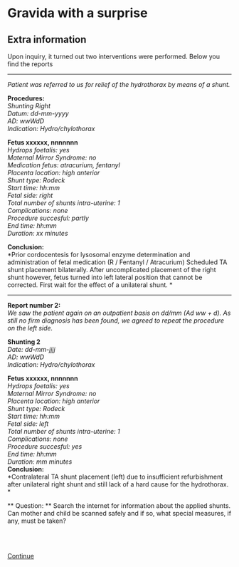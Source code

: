 # Gravida with a surprise

## Extra information
Upon inquiry, it turned out two interventions were performed. Below you find the reports

____
*Patient was referred to us for relief of the hydrothorax by means of  a shunt.*

**Procedures:**  
*Shunting Right  
Datum: dd-mm-yyyy  
AD: wwWdD  
Indication: Hydro/chylothorax* 
 
**Fetus xxxxxx, nnnnnnn**  
*Hydrops foetalis: yes  
Maternal Mirror Syndrome: no  
Medication fetus: atracurium, fentanyl  
Placenta location: high anterior  
Shunt type: Rodeck  
Start time: hh:mm  
Fetal side: right  
Total number of shunts intra-uterine: 1  
Complications: none  
Procedure succesful: partly  
End time: hh:mm  
Duration: xx minutes* 
 
**Conclusion:**  
*Prior cordocentesis for lysosomal enzyme determination and administration of fetal medication (R / Fentanyl / Atracurium)
Scheduled TA shunt placement bilaterally. After uncomplicated placement of the right shunt however, fetus turned into left lateral position that cannot be corrected. First wait for the effect of a unilateral shunt.  *


*******

**Report number 2:**  
*We saw the patient again on an outpatient basis on dd/mm (Ad ww + d).
As still no firm diagnosis has been found, we agreed to repeat the procedure on the left side.*  

**Shunting 2**  
*Date: dd-mm-jjjj  
AD: wwWdD  
Indication: Hydro/chylothorax*  

**Fetus xxxxxx, nnnnnnn**  
*Hydrops foetalis: yes  
Maternal Mirror Syndrome: no  
Placenta location: high anterior  
Shunt type: Rodeck  
Start time: hh:mm  
Fetal side: left  
Total number of shunts intra-uterine: 1  
Complications: none  
Procedure succesful: yes  
End time: hh:mm  
Duration: mm minutes*  
**Conclusion:**  
*Contralateral TA shunt placement (left) due to insufficient refurbishment after unilateral right shunt and still lack of a hard cause for the hydrothorax. * 


** Question: ** Search the internet for information about the applied shunts.
Can mother and child be scanned safely and if so, what special measures, if any, must be taken?

<br>
<br>

[Continue](case_part4.md)
